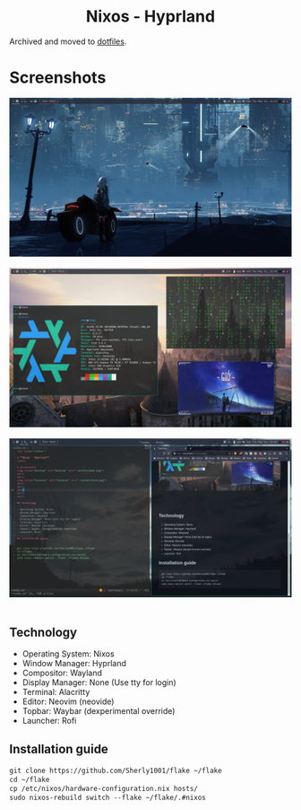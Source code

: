 <div align="center">

# **Nixos - Hyprland**
</div>
Archived and moved to <a href="https://github.com/Sherly1001/dotfiles/tree/nix">dotfiles</a>.

# Screenshots
<img title="Desktop" alt="Desktop" src="./assets/desk.png">
<br/>
<br/>
<img title="Terminal" alt="Terminal" src="./assets/term.png">
<br/>
<br/>
<img title="nvim" alt="nvim" src="./assets/nvim.png">
<br/>
<br/>

## Technology

- Operating System: Nixos
- Window Manager: Hyprland
- Compositor: Wayland
- Display Manager: None (Use tty for login)
- Terminal: Alacritty
- Editor: Neovim (neovide)
- Topbar: Waybar (dexperimental override)
- Launcher: Rofi

## Installation guide

```
git clone https://github.com/Sherly1001/flake ~/flake
cd ~/flake
cp /etc/nixos/hardware-configuration.nix hosts/
sudo nixos-rebuild switch --flake ~/flake/.#nixos
```
